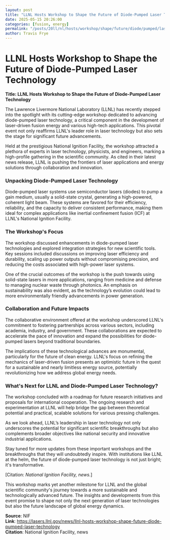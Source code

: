 ```yaml
---
layout: post
title: "LLNL Hosts Workshop to Shape the Future of Diode-Pumped Laser Technology"
date: 2025-05-15 20:26:00
categories: [fusion, energy]
permalink: "/posts/20ll/nl/hosts/workshop/shape/future/diode/pumped/laser/technology/01/llnl-hosts-workshop-to-shape-the-future-of-diode-pumped-laser-technology/"
author: Travis Frye
---
```


# LLNL Hosts Workshop to Shape the Future of Diode-Pumped Laser Technology

**Title: LLNL Hosts Workshop to Shape the Future of Diode-Pumped Laser Technology**

The Lawrence Livermore National Laboratory (LLNL) has recently stepped into the spotlight with its cutting-edge workshop dedicated to advancing diode-pumped laser technology, a critical component in the development of laser-driven fusion energy and various high-tech applications. This pivotal event not only reaffirms LLNL's leader role in laser technology but also sets the stage for significant future advancements.

Held at the prestigious National Ignition Facility, the workshop attracted a plethora of experts in laser technology, physicists, and engineers, marking a high-profile gathering in the scientific community. As cited in their latest news release, LLNL is pushing the frontiers of laser applications and energy solutions through collaboration and innovation.

### Unpacking Diode-Pumped Laser Technology

Diode-pumped laser systems use semiconductor lasers (diodes) to pump a gain medium, usually a solid-state crystal, generating a high-powered, coherent light beam. These systems are favored for their efficiency, reliability, and the capacity to deliver consistent performance, making them ideal for complex applications like inertial confinement fusion (ICF) at LLNL's National Ignition Facility.

### The Workshop's Focus

The workshop discussed enhancements in diode-pumped laser technologies and explored integration strategies for new scientific tools. Key sessions included discussions on improving laser efficiency and durability, scaling up power outputs without compromising precision, and reducing the costs associated with high-power laser systems.

One of the crucial outcomes of the workshop is the push towards using solid-state lasers in more applications, ranging from medicine and defense to managing nuclear waste through photonics. An emphasis on sustainability was also evident, as the technology’s evolution could lead to more environmentally friendly advancements in power generation.

### Collaboration and Future Impacts

The collaborative environment offered at the workshop underscored LLNL's commitment to fostering partnerships across various sectors, including academia, industry, and government. These collaborations are expected to accelerate the pace of innovation and expand the possibilities for diode-pumped lasers beyond traditional boundaries.

The implications of these technological advances are monumental, particularly for the future of clean energy. LLNL's focus on refining the mechanics of laser-driven fusion presents an optimistic future in the quest for a sustainable and nearly limitless energy source, potentially revolutionizing how we address global energy needs.

### What's Next for LLNL and Diode-Pumped Laser Technology?

The workshop concluded with a roadmap for future research initiatives and proposals for international cooperation. The ongoing research and experimentation at LLNL will help bridge the gap between theoretical potential and practical, scalable solutions for various pressing challenges.

As we look ahead, LLNL’s leadership in laser technology not only underscores the potential for significant scientific breakthroughs but also complements broader objectives like national security and innovative industrial applications.

Stay tuned for more updates from these important workshops and the breakthroughs that they will undoubtedly inspire. With institutions like LLNL at the helm, the future of diode-pumped laser technology is not just bright; it's transformative.

[Citation: *National Ignition Facility, news.*] 

This workshop marks yet another milestone for LLNL and the global scientific community's journey towards a more sustainable and technologically advanced future. The insights and developments from this event promise to shape not only the next generation of laser technologies but also the future landscape of global energy dynamics.

**Source**: NIF  
**Link**: https://lasers.llnl.gov/news/llnl-hosts-workshop-shape-future-diode-pumped-laser-technology  
**Citation**: National Ignition Facility, news
